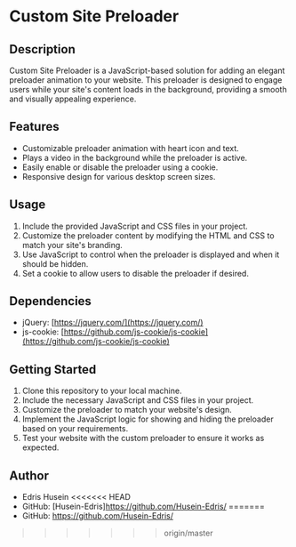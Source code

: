 # Custom Site Preloader

## Description
Custom Site Preloader is a JavaScript-based solution for adding an elegant preloader animation to your website. This preloader is designed to engage users while your site's content loads in the background, providing a smooth and visually appealing experience.

## Features
- Customizable preloader animation with heart icon and text.
- Plays a video in the background while the preloader is active.
- Easily enable or disable the preloader using a cookie.
- Responsive design for various desktop screen sizes.

## Usage
1. Include the provided JavaScript and CSS files in your project.
2. Customize the preloader content by modifying the HTML and CSS to match your site's branding.
3. Use JavaScript to control when the preloader is displayed and when it should be hidden.
4. Set a cookie to allow users to disable the preloader if desired.

## Dependencies
- jQuery: [https://jquery.com/](https://jquery.com/)
- js-cookie: [https://github.com/js-cookie/js-cookie](https://github.com/js-cookie/js-cookie)

## Getting Started
1. Clone this repository to your local machine.
2. Include the necessary JavaScript and CSS files in your project.
3. Customize the preloader to match your website's design.
4. Implement the JavaScript logic for showing and hiding the preloader based on your requirements.
5. Test your website with the custom preloader to ensure it works as expected.

## Author
- Edris Husein
<<<<<<< HEAD
- GitHub: [Husein-Edris]https://github.com/Husein-Edris/
=======
- GitHub: https://github.com/Husein-Edris/
>>>>>>> origin/master
